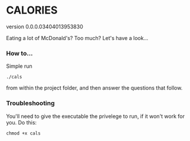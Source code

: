# CALORIES
version 0.0.0.03404013953830

Eating a lot of McDonald's? Too much? Let's have a look...


### How to...
Simple run
```
./cals
```
from within the project folder, and then answer the questions that follow.


### Troubleshooting
You'll need to give the executable the privelege to run, if it won't work for you. Do this:
```
chmod +x cals
```

